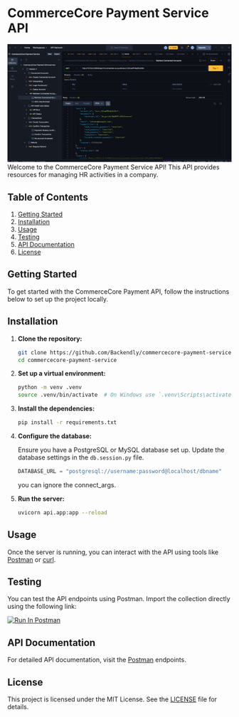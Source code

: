 # CommerceCore Payment Service API

![RevPloy](Payment.png)
Welcome to the CommerceCore Payment Service API! This API provides resources for managing HR activities in a company.

## Table of Contents

1. [Getting Started](#getting-started)
2. [Installation](#installation)
3. [Usage](#usage)
4. [Testing](#testing)
5. [API Documentation](#api-documentation)
6. [License](#license)

## Getting Started

To get started with the CommerceCore Payment API, follow the instructions below to set up the project locally.

## Installation

1. **Clone the repository:**

   ```bash
   git clone https://github.com/Backendly/commercecore-payment-service.git
   cd commercecore-payment-service
   ```

2. **Set up a virtual environment:**

   ```bash
   python -m venv .venv
   source .venv/bin/activate  # On Windows use `.venv\Scripts\activate`
   ```

3. **Install the dependencies:**

   ```bash
   pip install -r requirements.txt
   ```

4. **Configure the database:**

   Ensure you have a PostgreSQL or MySQL database set up. Update the database settings in the `db.session.py` file.

   ```python
   DATABASE_URL = "postgresql://username:password@localhost/dbname"
   ```

   you can ignore the connect_args.

5. **Run the server:**

   ```bash
   uvicorn api.app:app --reload
   ```

## Usage

Once the server is running, you can interact with the API using tools like [Postman](https://www.postman.com/) or [curl](https://curl.se/).

## Testing

You can test the API endpoints using Postman. Import the collection directly using the following link:

[<img src="https://run.pstmn.io/button.svg" alt="Run In Postman" style="width: 128px; height: 32px;">](https://[documenter.getpostman.com/view/34635068/2sAXjJ6DG6](https://corecommerce.postman.co/workspace/a5bf5653-a58d-4835-81df-981dbf49ef52/collection/36378381-ecb64938-862b-42ff-9d04-b51c7a97d6c5))

## API Documentation

For detailed API documentation, visit the [Postman]([https://documenter.getpostman.com/view/34635068/2sAXjJ6DG6](https://corecommerce.postman.co/workspace/a5bf5653-a58d-4835-81df-981dbf49ef52/collection/36378381-ecb64938-862b-42ff-9d04-b51c7a97d6c5)) endpoints.

## License

This project is licensed under the MIT License. See the [LICENSE](LICENSE) file for details.
